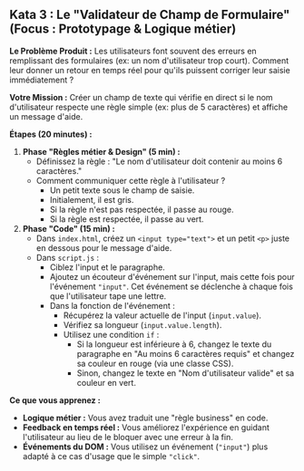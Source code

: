 ## Kata 3 : Le "Validateur de Champ de Formulaire" (Focus : Prototypage & Logique métier)

**Le Problème Produit :** Les utilisateurs font souvent des erreurs en remplissant des formulaires (ex: un nom d'utilisateur trop court). Comment leur donner un retour en temps réel pour qu'ils puissent corriger leur saisie immédiatement ?

**Votre Mission :** Créer un champ de texte qui vérifie en direct si le nom d'utilisateur respecte une règle simple (ex: plus de 5 caractères) et affiche un message d'aide.

**Étapes (20 minutes) :**

1. **Phase "Règles métier & Design" (5 min) :**
    - Définissez la règle : "Le nom d'utilisateur doit contenir au moins 6 caractères."
    - Comment communiquer cette règle à l'utilisateur ?
        - Un petit texte sous le champ de saisie.
        - Initialement, il est gris.
        - Si la règle n'est pas respectée, il passe au rouge.
        - Si la règle est respectée, il passe au vert.
2. **Phase "Code" (15 min) :**
    - Dans `index.html`, créez un `<input type="text">` et un petit `<p>` juste en dessous pour le message d'aide.
    - Dans `script.js` :
        - Ciblez l'input et le paragraphe.
        - Ajoutez un écouteur d'événement sur l'input, mais cette fois pour l'événement `"input"`. Cet événement se déclenche à chaque fois que l'utilisateur tape une lettre.
        - Dans la fonction de l'événement :
            - Récupérez la valeur actuelle de l'input (`input.value`).
            - Vérifiez sa longueur (`input.value.length`).
            - Utilisez une condition `if` :
                - Si la longueur est inférieure à 6, changez le texte du paragraphe en "Au moins 6 caractères requis" et changez sa couleur en rouge (via une classe CSS).
                - Sinon, changez le texte en "Nom d'utilisateur valide" et sa couleur en vert.

**Ce que vous apprenez :**

- **Logique métier :** Vous avez traduit une "règle business" en code.
- **Feedback en temps réel :** Vous améliorez l'expérience en guidant l'utilisateur au lieu de le bloquer avec une erreur à la fin.
- **Événements du DOM :** Vous utilisez un événement (`"input"`) plus adapté à ce cas d'usage que le simple `"click"`.
